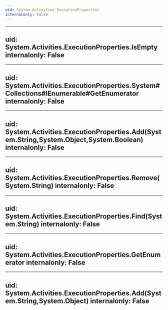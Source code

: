 ```yaml
---
uid: System.Activities.ExecutionProperties
internalonly: False
---
```


---
uid: System.Activities.ExecutionProperties.IsEmpty
internalonly: False
---

---
uid: System.Activities.ExecutionProperties.System#Collections#IEnumerable#GetEnumerator
internalonly: False
---

---
uid: System.Activities.ExecutionProperties.Add(System.String,System.Object,System.Boolean)
internalonly: False
---

---
uid: System.Activities.ExecutionProperties.Remove(System.String)
internalonly: False
---

---
uid: System.Activities.ExecutionProperties.Find(System.String)
internalonly: False
---

---
uid: System.Activities.ExecutionProperties.GetEnumerator
internalonly: False
---

---
uid: System.Activities.ExecutionProperties.Add(System.String,System.Object)
internalonly: False
---
